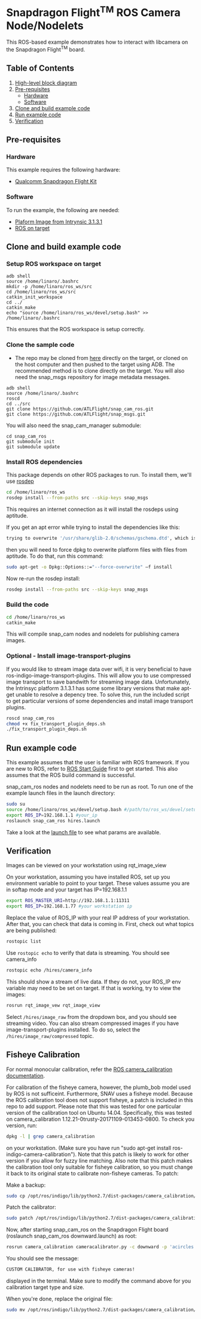 # Snapdragon Flight<sup>TM</sup> ROS Camera Node/Nodelets

This ROS-based example demonstrates how to interact with libcamera on the Snapdragon Flight<sup>TM</sup> board.

## Table of Contents

1. [High-level block diagram](#high-level-block-diagram)
1. [Pre-requisites](#pre-requisites)
   * [Hardware](#hardware)
   * [Software](#software)
1. [Clone and build example code](#clone-and-build-example-code)
1. [Run example code](#run-example-code)
1. [Verification](#verification)

## Pre-requisites

### Hardware
This example requires the following hardware:

* [Qualcomm Snapdragon Flight Kit](https://shop.intrinsyc.com/collections/product-development-kits/products/qualcomm-snapdragon-flight-sbc)

### Software
To run the example, the following are needed:

* [Plaform Image from Intrynsic 3.1.3.1](https://support.intrinsyc.com/attachments/download/1597/Flight_3.1.3.1_JFlash.zip)
* [ROS on target](https://github.com/ATLFlight/ATLFlightDocs/blob/master/SnapdragonROSInstallation.md)

## Clone and build example code

### Setup ROS workspace on target

```
adb shell
source /home/linaro/.bashrc
mkdir -p /home/linaro/ros_ws/src
cd /home/linaro/ros_ws/src
catkin_init_workspace
cd ../
catkin_make
echo "source /home/linaro/ros_ws/devel/setup.bash" >> /home/linaro/.bashrc
```

This ensures that the ROS workspace is setup correctly.

### Clone the sample code
* The repo may be cloned from [here](https://github.com/ATLFlight/snap_cam_ros.git) directly on the target, or cloned on the host computer and then pushed to the target using ADB. The recommended method is to clone directly on the target.  You will also need the snap_msgs repository for image metadata messages.

```
adb shell
source /home/linaro/.bashrc
roscd
cd ../src
git clone https://github.com/ATLFlight/snap_cam_ros.git
git clone https://github.com/ATLFlight/snap_msgs.git
```

You will also need the snap_cam_manager submodule:

```
cd snap_cam_ros
git submodule init
git submodule update
```

### Install ROS dependencies

This package depends on other ROS packages to run.  To install them, we'll use [rosdep](http://wiki.ros.org/rosdep)

```bash
cd /home/linaro/ros_ws
rosdep install --from-paths src --skip-keys snap_msgs
```
This requires an internet connection as it will install the rosdeps using aptitude.

If you get an apt error while trying to install the dependencies like this:

```bash
trying to overwrite '/usr/share/glib-2.0/schemas/gschema.dtd', which is also in package libglib-2.0-0 1:2.38.2-r0. this is while trying to install the dependency libglib2.0-dev_2.40.0-2_armhf.deb
```
then you will need to force dpkg to overwrite platform files with files from aptitude.  To do that, run this command:

```bash
sudo apt-get -o Dpkg::Options::="--force-overwrite" –f install
```
Now re-run the rosdep install:

```bash
rosdep install --from-paths src --skip-keys snap_msgs
```

### Build the code

```bash
cd /home/linaro/ros_ws
catkin_make
```

This will compile snap_cam nodes and nodelets for publishing camera images.

### Optional - Install image-transport-plugins

If you would like to stream image data over wifi, it is very beneficial to have ros-indigo-image-transport-plugins.  This will allow you to use compressed image transport to save bandwith for streaming image data.  Unfortunately, the Intrinsyc platform 3.1.3.1 has some some library versions that make apt-get unable to resolve a depency tree.  To solve this, run the included script to get particular versions of some dependencies and install image transport plugins.

```bash
roscd snap_cam_ros
chmod +x fix_transport_plugin_deps.sh
./fix_transport_plugin_deps.sh
```

## Run example code

This example assumes that the user is familiar with ROS framework.  If you are new to ROS, refer to [ROS Start Guide](http://wiki.ros.org/ROS/StartGuide) first to get started.
This also assumes that the ROS build command is successful.

snap_cam_ros nodes and nodelets need to be run as root.  To run one of the example launch files in the launch directory:

```bash
sudo su
source /home/linaro/ros_ws/devel/setup.bash #/path/to/ros_ws/devel/setup.bash
export ROS_IP=192.168.1.1 #your_ip
roslaunch snap_cam_ros hires.launch
```
Take a look at the [launch file](launch/hires.launch) to see what params are available.

## Verification

Images can be viewed on your workstation using rqt_image_view

On your workstation, assuming you have installed ROS, set up you environment variable to point to your target.  These values assume you are in softap mode and your target has IP=192.168.1.1
```bash
export ROS_MASTER_URI=http://192.168.1.1:11311
export ROS_IP=192.168.1.77 #your workstation ip
```

Replace the value of ROS_IP with your real IP address of your workstation.  After that, you can check that data is coming in.
First, check out what topics are being published:

```bash
rostopic list
```

Use `rostopic echo` to verify that data is streaming. You should see camera_info

```bash
rostopic echo /hires/camera_info
```

This should show a stream of live data. If they do not, your ROS_IP
env variable may need to be set on target.  If that is working, try to view the images:

```bash
rosrun rqt_image_vew rqt_image_view
```

Select `/hires/image_raw` from the dropdown box, and you should see streaming video.  You can also
stream compressed images if you have image-transport-plugins installed.  To do so, select the `/hires/image_raw/compressed` topic.

## Fisheye Calibration

For normal monocular calibration, refer the [ROS camera_calibration documentation](http://wiki.ros.org/camera_calibration#Camera_Calibrator).

For calibration of the fisheye camera, however, the plumb_bob model used by ROS is not sufficeint.  Furthermore, SNAV uses a fisheye model.  Because the ROS calibration tool does not support fisheye, a patch is included in this repo to add support.  Please note that this was tested for one particular version of the calibration tool on Ubuntu 14.04.  Specifically, this was tested on camera_calibration 1.12.21-0trusty-20171109-013453-0800.  To check you version, run:

```bash
dpkg -l | grep camera_calibration
```
on your workstation. (Make sure you have run "sudo apt-get install ros-indigo-camera-calibration"). Note that this patch is likely to work for other version if you allow for fuzzy line matching.  Also note that this patch makes the calibration tool only suitable for fisheye calibration, so you must change it back to its original state to calibrate non-fisheye cameras.  To patch:

Make a backup:
```bash
sudo cp /opt/ros/indigo/lib/python2.7/dist-packages/camera_calibration/calibrator.py /opt/ros/indigo/lib/python2.7/dist-packages/camera_calibration/calibrator.py_bu
```
Patch the calibrator:
```bash
sudo patch /opt/ros/indigo/lib/python2.7/dist-packages/camera_calibration/calibrator.py calibrator.patch 
```

Now, after starting snap_cam_ros on the Snapdragon Flight board (roslaunch snap_cam_ros downward.launch) as root:

```bash
rosrun camera_calibration cameracalibrator.py -c downward -p 'acircles' --size 4x11 --square 0.0816 image:=/downward/image_raw
```

You should see the message:

```bash
CUSTOM CALIBRATOR, for use with fisheye cameras!
```
displayed in the terminal.  Make sure to modify the command above for you calibration target type and size.

When you're done, replace the original file:
```bash
sudo mv /opt/ros/indigo/lib/python2.7/dist-packages/camera_calibration/calibrator.py_bu /opt/ros/indigo/lib/python2.7/dist-packages/camera_calibration/calibrator.py
```
